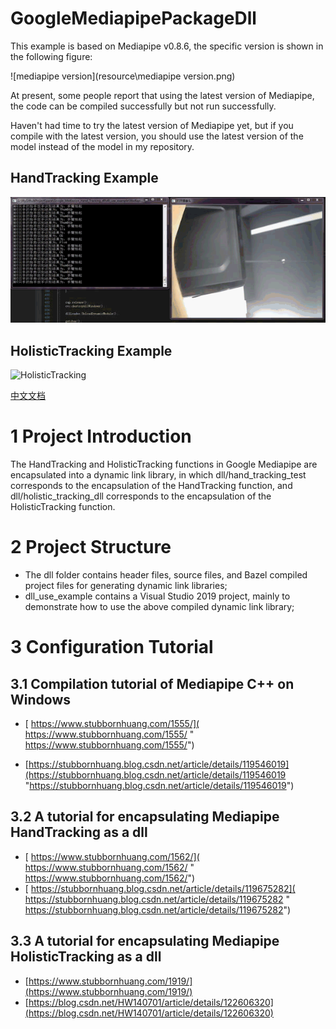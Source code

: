 # GoogleMediapipePackageDll

This example is based on Mediapipe v0.8.6, the specific version is shown in the following figure:

![mediapipe version](resource\mediapipe version.png)

At present, some people report that using the latest version of Mediapipe, the code can be compiled successfully but not run successfully.

Haven't had time to try the latest version of Mediapipe yet, but if you compile with the latest version, you should use the latest version of the model instead of the model in my repository.

## HandTracking Example

![HandTracking](resource/HandTracking.gif)

## HolisticTracking Example
![HolisticTracking](resource/HolisticTracking.gif)

[中文文档](./README-zh.md)

# 1 Project Introduction

The HandTracking and HolisticTracking functions in Google Mediapipe are encapsulated into a dynamic link library, in which dll/hand_tracking_test corresponds to the encapsulation of the HandTracking function, and dll/holistic_tracking_dll corresponds to the encapsulation of the HolisticTracking function.

# 2 Project Structure

- The dll folder contains header files, source files, and Bazel compiled project files for generating dynamic link libraries;
- dll_use_example contains a Visual Studio 2019 project, mainly to demonstrate how to use the above compiled dynamic link library;



# 3 Configuration Tutorial

## 3.1 Compilation tutorial of Mediapipe C++ on Windows

- [ https://www.stubbornhuang.com/1555/]( https://www.stubbornhuang.com/1555/ " https://www.stubbornhuang.com/1555/")

- [https://stubbornhuang.blog.csdn.net/article/details/119546019](https://stubbornhuang.blog.csdn.net/article/details/119546019 "https://stubbornhuang.blog.csdn.net/article/details/119546019")


## 3.2 A tutorial for encapsulating Mediapipe HandTracking as a dll

- [ https://www.stubbornhuang.com/1562/]( https://www.stubbornhuang.com/1562/ " https://www.stubbornhuang.com/1562/")
- [ https://stubbornhuang.blog.csdn.net/article/details/119675282]( https://stubbornhuang.blog.csdn.net/article/details/119675282 " https://stubbornhuang.blog.csdn.net/article/details/119675282")

##  3.3 A tutorial for encapsulating Mediapipe HolisticTracking as a dll

-  [https://www.stubbornhuang.com/1919/](https://www.stubbornhuang.com/1919/)
- [https://blog.csdn.net/HW140701/article/details/122606320](https://blog.csdn.net/HW140701/article/details/122606320)

